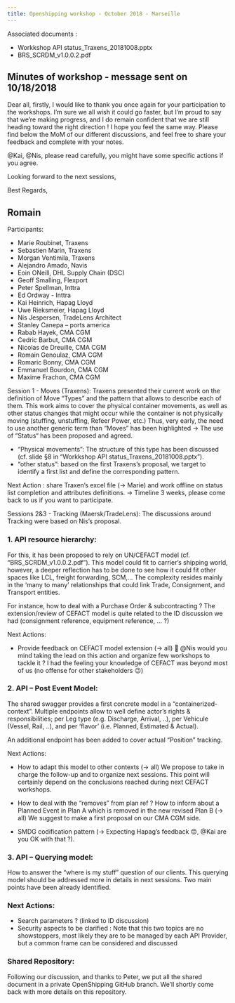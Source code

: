 ```yaml
---
title: Openshipping workshop - October 2018 - Marseille
---
```


Associated documents :
- Workkshop API status_Traxens_20181008.pptx
- BRS_SCRDM_v1.0.0.2.pdf

## Minutes of workshop - message sent on 10/18/2018

Dear all,
firstly, I would like to thank you once again for your participation to the workshops. I’m sure we all wish it could go faster, but I’m proud to say that we’re making progress, and I do remain confident that we are still heading toward the right direction !
I hope you feel the same way. Please find below the MoM of our different discussions, and feel free to share your feedback and complete with your notes.

@Kai, @Nis, please read carefully, you might have some specific actions if you agree.

Looking forward to the next sessions, 

Best Regards,

Romain
-------------------------------------------------------------------------------------------------------------------------

Participants: 
-	Marie Roubinet, Traxens 
-	Sebastien Marin, Traxens 
-	Morgan Ventimila, Traxens 
-	Alejandro Amado, Navis
-	Eoin ONeill, DHL Supply Chain (DSC)
-	Geoff Smalling, Flexport
-	Peter Spellman, Inttra
-	Ed Ordway - Inttra 
-	Kai Heinrich, Hapag Lloyd 
-	Uwe Rieksmeier, Hapag Lloyd
-	Nis Jespersen, TradeLens Architect
-	Stanley Canepa – ports america
-	Rabab Hayek, CMA CGM
-	Cedric Barbut, CMA CGM 
-	Nicolas de Dreuille, CMA CGM
-	Romain Genoulaz, CMA CGM
-	Romaric Bonny, CMA CGM
-	Emmanuel Bourdon, CMA CGM
-	Maxime Frachon, CMA CGM

Session 1 - Moves (Traxens):
Traxens presented their current work on the definition of Move “Types” and the pattern that allows to describe each of them.
This work aims to cover the physical container movements, as well as other status changes that might occur while the container is not physically moving (stuffing, unstuffing, Refeer Power, etc.) 
Thus, very early, the need to use another generic term than “Moves” has been highlighted -> The use of “Status“ has been proposed and agreed.

- “Physical movements”: The structure of this type has been discussed (cf. slide §8 in “Workkshop API status_Traxens_20181008.pptx”).
- “other status”: based on the first Traxens’s proposal, we target to identify a first list and define the corresponding pattern.

Next Action : share Traxen’s excel file (-> Marie) and work offline on status list completion and attributes definitions.
->	Timeline 3 weeks, please come back to us if you want to participate.

Sessions 2&3 - Tracking (Maersk/TradeLens):
The discussions around Tracking were based on Nis’s proposal.

### 1.	API resource hierarchy: 
For this, it has been proposed to rely on UN/CEFACT model (cf. “BRS_SCRDM_v1.0.0.2.pdf”).
This model could fit to carrier’s shipping world, however, a deeper reflection has to be done to see how it could fit other spaces like LCL, freight forwarding, SCM,…
The complexity resides mainly in the ‘many to many’ relationships that could link Trade, Consignment, and Transport entities.

For instance, how to deal with a Purchase Order & subcontracting ?
The extension/review of CEFACT model is quite related to the ID discussion we had (consignment reference, equipment reference, … ?)

Next Actions:
- Provide feedback on CEFACT model extension (-> all)  @Nis would you mind taking the lead on this action and organize few workshops to tackle it ? I had the feeling your knowledge of CEFACT was beyond most of us (no offense for other stakeholders 😉) 

### 2.	API – Post Event Model: 
The shared swagger provides a first concrete model in a “containerized-context”.
Multiple endpoints allow to well define actor’s rights & responsibilities; per Leg type (e.g. Discharge, Arrival, ..), per Vehicule (Vessel, Rail, ..), and per ‘flavor’ (i.e. Planned, Estimated & Actual).

An additional endpoint has been added to cover actual “Position” tracking.

Next Actions:
- How to adapt this model to other contexts (-> all) 
  We propose to take in charge the follow-up and to organize next sessions. This point will certainly depend on the conclusions reached during next CEFACT workshops.
- How to deal with the “removes” from plan ref ? How to inform about a Planned Event in Plan A which is removed in the new revised Plan B (-> all) 
  We suggest to make a first proposal on our CMA CGM side.

- SMDG codification pattern (-> Expecting Hapag’s feedback 😊, @Kai are you OK with that ?).

### 3.	API – Querying model: 
How to answer the “where is my stuff” question of our clients.
This querying model should be addressed more in details in next sessions. Two main points have been already identified.

### Next Actions:
- Search parameters ? (linked to ID discussion)
- Security aspects to be clarified : 
Note that this two topics are no showstoppers, most likely they are to be managed by each API Provider, but a common frame can be considered and discussed

### Shared Repository:
Following our discussion, and thanks to Peter, we put all the shared document in a private OpenShipping GitHub branch.
We’ll shortly come back with more details on this repository.
